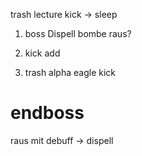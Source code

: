 trash lecture kick
-> sleep

1. boss
   Dispell
   bombe raus?

2. kick add

3. trash
   alpha eagle kick

# endboss

raus mit debuff -> dispell
